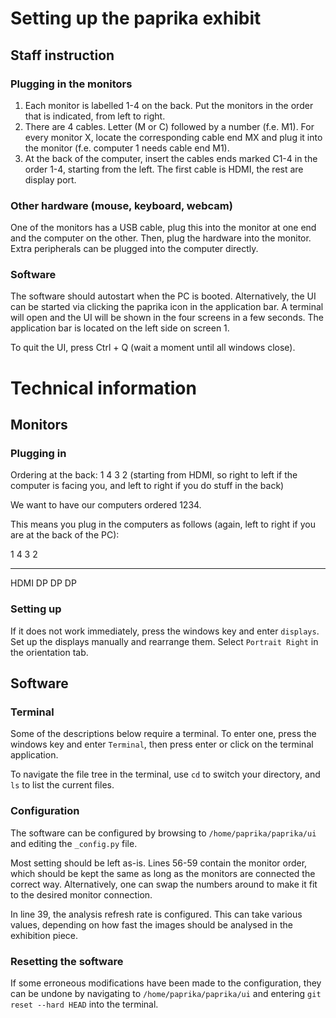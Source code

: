 # Setting up the paprika exhibit
## Staff instruction
### Plugging in the monitors
1. Each monitor is labelled 1-4 on the back. Put the monitors in the order that is indicated, from left to right. 
2. There are 4 cables. Letter (M or C) followed by a number (f.e. M1). For every monitor X, locate the corresponding cable end MX and plug it into the monitor (f.e. computer 1 needs cable end M1).
3. At the back of the computer, insert the cables ends marked C1-4 in the order 1-4, starting from the left. The first cable is HDMI, the rest are display port.

### Other hardware (mouse, keyboard, webcam)
One of the monitors has a USB cable, plug this into the monitor at one end and the computer on the other.
Then, plug the hardware into the monitor. Extra peripherals can be plugged into the computer directly.

### Software
The software should autostart when the PC is booted. 
Alternatively, the UI can be started via clicking the paprika icon in the application bar. 
A terminal will open and the UI will be shown in the four screens in a few seconds. The application bar is located on the left side on screen 1.

To quit the UI, press Ctrl + Q (wait a moment until all windows close).

# Technical information
## Monitors
### Plugging in
Ordering at the back:
1 4 3 2
(starting from HDMI, so right to left if the computer is facing you, and 
left to right if you do stuff in the back)

We want to have our computers ordered 1234.

This means you plug in the computers as follows 
(again, left to right if you are at the back of the PC):

  1      4     3     2
-----  ----- ----- -----
HDMI     DP    DP   DP

### Setting up
If it does not work immediately, press the windows key and enter `displays`. Set up the displays manually and rearrange them. Select `Portrait Right` in the orientation tab.

## Software
### Terminal
Some of the descriptions below require a terminal. To enter one, press the windows key and enter `Terminal`, then press enter or click on the terminal application.

To navigate the file tree in the terminal, use `cd` to switch your directory, and `ls` to list the current files.

### Configuration 
The software can be configured by browsing to `/home/paprika/paprika/ui` and editing the `_config.py` file.

Most setting should be left as-is. Lines 56-59 contain the monitor order,
which should be kept the same as long as the monitors are connected the correct way. Alternatively, one can swap the numbers around to make it fit to the desired monitor connection. 

In line 39, the analysis refresh rate is configured. This can take various values, depending on how fast the images should be analysed in the exhibition piece.

### Resetting the software
If some erroneous modifications have been made to the configuration, they can be undone by navigating to `/home/paprika/paprika/ui` and entering
```git reset --hard HEAD```
into the terminal.
